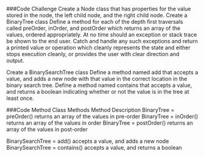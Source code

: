###Code Challenge
Create a Node class that has properties for the value stored in the node, the left child node, and the right child node.
Create a BinaryTree class
Define a method for each of the depth first traversals called preOrder, inOrder, and postOrder which returns an array of the values, ordered appropriately.
At no time should an exception or stack trace be shown to the end user. Catch and handle any such exceptions and return a printed value or operation which cleanly represents the state and either stops execution cleanly, or provides the user with clear direction and output.

Create a BinarySearchTree class
Define a method named add that accepts a value, and adds a new node with that value in the correct location in the binary search tree.
Define a method named contains that accepts a value, and returns a boolean indicating whether or not the value is in the tree at least once.


###Code Method
Class	Methods	Method Description
BinaryTree = preOrder()	returns an array of the values in pre-order
BinaryTree = inOrder()	returns an array of the values in order
BinaryTree = postOrder()	returns an array of the values in post-order

BinarySearchTree	= add()	accepts a value, and adds a new node
BinarySearchTree = contains()	accepts a value, and returns a boolean 

